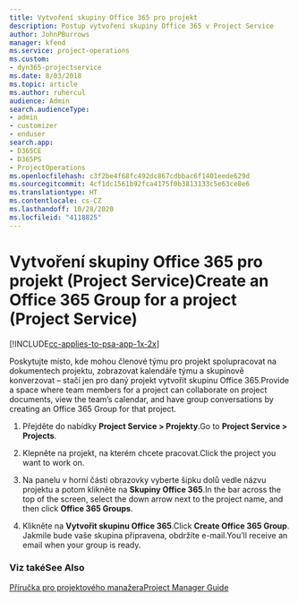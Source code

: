 ```yaml
---
title: Vytvoření skupiny Office 365 pro projekt
description: Postup vytvoření skupiny Office 365 v Project Service
author: JohnPBurrows
manager: kfend
ms.service: project-operations
ms.custom:
- dyn365-projectservice
ms.date: 8/03/2018
ms.topic: article
ms.author: ruhercul
audience: Admin
search.audienceType:
- admin
- customizer
- enduser
search.app:
- D365CE
- D365PS
- ProjectOperations
ms.openlocfilehash: c3f2be4f68fc492dc867cdbbac6f1401eede629d
ms.sourcegitcommit: 4cf1dc1561b92fca4175f0b3813133c5e63ce8e6
ms.translationtype: HT
ms.contentlocale: cs-CZ
ms.lasthandoff: 10/28/2020
ms.locfileid: "4118825"
---
```

# <a name="create-an-office-365-group-for-a-project-project-service"></a><span data-ttu-id="088f0-103">Vytvoření skupiny Office 365 pro projekt (Project Service)</span><span class="sxs-lookup"><span data-stu-id="088f0-103">Create an Office 365 Group for a project (Project Service)</span></span>

[!INCLUDE[cc-applies-to-psa-app-1x-2x](../includes/cc-applies-to-psa-app-1x-2x.md)]

<span data-ttu-id="088f0-104">Poskytujte místo, kde mohou členové týmu pro projekt spolupracovat na dokumentech projektu, zobrazovat kalendáře týmu a skupinově konverzovat – stačí jen pro daný projekt vytvořit skupinu Office 365.</span><span class="sxs-lookup"><span data-stu-id="088f0-104">Provide a space where team members for a project can collaborate on project documents, view the team’s calendar, and have group conversations by creating an Office 365 Group for that project.</span></span>  
  
1.  <span data-ttu-id="088f0-105">Přejděte do nabídky **Project Service > Projekty**.</span><span class="sxs-lookup"><span data-stu-id="088f0-105">Go to **Project Service > Projects**.</span></span>  
  
2.  <span data-ttu-id="088f0-106">Klepněte na projekt, na kterém chcete pracovat.</span><span class="sxs-lookup"><span data-stu-id="088f0-106">Click the project you want to work on.</span></span>  
  
3.  <span data-ttu-id="088f0-107">Na panelu v horní části obrazovky vyberte šipku dolů vedle názvu projektu a potom klikněte na **Skupiny Office 365**.</span><span class="sxs-lookup"><span data-stu-id="088f0-107">In the bar across the top of the screen, select the down arrow next to the project name, and then click **Office 365 Groups**.</span></span>  
  
4.  <span data-ttu-id="088f0-108">Klikněte na **Vytvořit skupinu Office 365**.</span><span class="sxs-lookup"><span data-stu-id="088f0-108">Click **Create Office 365 Group**.</span></span> <span data-ttu-id="088f0-109">Jakmile bude vaše skupina připravena, obdržíte e-mail.</span><span class="sxs-lookup"><span data-stu-id="088f0-109">You’ll receive an email when your group is ready.</span></span>  
  
### <a name="see-also"></a><span data-ttu-id="088f0-110">Viz také</span><span class="sxs-lookup"><span data-stu-id="088f0-110">See Also</span></span>  
 [<span data-ttu-id="088f0-111">Příručka pro projektového manažera</span><span class="sxs-lookup"><span data-stu-id="088f0-111">Project Manager Guide</span></span>](../psa/project-manager-guide.md)
